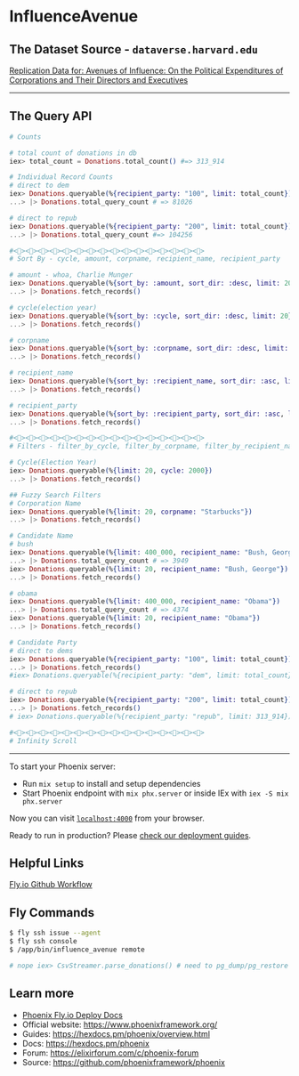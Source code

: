 # InfluenceAvenue

## The Dataset Source - `dataverse.harvard.edu` 
[Replication Data for: Avenues of Influence: On the Political Expenditures of Corporations and Their Directors and Executives](https://dataverse.harvard.edu/dataset.xhtml?persistentId=doi:10.7910/DVN/6R1HAS#)

---

## The Query API
```elixir
# Counts

# total count of donations in db
iex> total_count = Donations.total_count() #=> 313_914

# Individual Record Counts
# direct to dem
iex> Donations.queryable(%{recipient_party: "100", limit: total_count}) 
...> |> Donations.total_query_count # => 81026

# direct to repub
iex> Donations.queryable(%{recipient_party: "200", limit: total_count}) 
...> |> Donations.total_query_count #=> 104256

#<><><><><><><><><><><><><><><><>
# Sort By - cycle, amount, corpname, recipient_name, recipient_party

# amount - whoa, Charlie Munger
iex> Donations.queryable(%{sort_by: :amount, sort_dir: :desc, limit: 20}) 
...> |> Donations.fetch_records()

# cycle(election year)
iex> Donations.queryable(%{sort_by: :cycle, sort_dir: :desc, limit: 20}) 
...> |> Donations.fetch_records()

# corpname
iex> Donations.queryable(%{sort_by: :corpname, sort_dir: :desc, limit: 20}) 
...> |> Donations.fetch_records()

# recipient_name
iex> Donations.queryable(%{sort_by: :recipient_name, sort_dir: :asc, limit: 20})
...> |> Donations.fetch_records()

# recipient_party
iex> Donations.queryable(%{sort_by: :recipient_party, sort_dir: :asc, limit: 20})
...> |> Donations.fetch_records()

#<><><><><><><><><><><><><><><><>
# Filters - filter_by_cycle, filter_by_corpname, filter_by_recipient_name & filter_by_recipient_party

# Cycle(Election Year)
iex> Donations.queryable(%{limit: 20, cycle: 2000}) 
...> |> Donations.fetch_records()

## Fuzzy Search Filters
# Corporation Name
iex> Donations.queryable(%{limit: 20, corpname: "Starbucks"}) 
...> |> Donations.fetch_records()

# Candidate Name
# bush
iex> Donations.queryable(%{limit: 400_000, recipient_name: "Bush, George"})
...> |> Donations.total_query_count # => 3949
iex> Donations.queryable(%{limit: 20, recipient_name: "Bush, George"})
...> |> Donations.fetch_records()

# obama
iex> Donations.queryable(%{limit: 400_000, recipient_name: "Obama"})
...> |> Donations.total_query_count # => 4374
iex> Donations.queryable(%{limit: 20, recipient_name: "Obama"})
...> |> Donations.fetch_records()

# Candidate Party
# direct to dems
iex> Donations.queryable(%{recipient_party: "100", limit: total_count})
...> |> Donations.fetch_records()
#iex> Donations.queryable(%{recipient_party: "dem", limit: total_count})

# direct to repub
iex> Donations.queryable(%{recipient_party: "200", limit: total_count})
...> |> Donations.fetch_records()
# iex> Donations.queryable(%{recipient_party: "repub", limit: 313_914})

#<><><><><><><><><><><><><><><><>
# Infinity Scroll


```

---
To start your Phoenix server:

  * Run `mix setup` to install and setup dependencies
  * Start Phoenix endpoint with `mix phx.server` or inside IEx with `iex -S mix phx.server`

Now you can visit [`localhost:4000`](http://localhost:4000) from your browser.

Ready to run in production? Please [check our deployment guides](https://hexdocs.pm/phoenix/deployment.html).

## Helpful Links
[Fly.io Github Workflow](https://fly.io/phoenix-files/github-actions-for-elixir-ci/)


## Fly Commands
```bash
$ fly ssh issue --agent
$ fly ssh console
$ /app/bin/influence_avenue remote

# nope iex> CsvStreamer.parse_donations() # need to pg_dump/pg_restore on fly
```



## Learn more

  * [Phoenix Fly.io Deploy Docs](https://github.com/phoenixframework/phoenix/blob/main/guides/deployment/fly.md)
  * Official website: https://www.phoenixframework.org/
  * Guides: https://hexdocs.pm/phoenix/overview.html
  * Docs: https://hexdocs.pm/phoenix
  * Forum: https://elixirforum.com/c/phoenix-forum
  * Source: https://github.com/phoenixframework/phoenix
